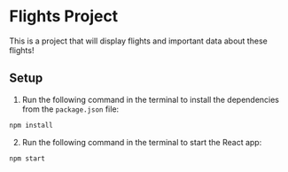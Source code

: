 # Flights Project

This is a project that will display flights and important data about these flights!

## Setup

1. Run the following command in the terminal to install the dependencies from the `package.json` file:
```sh
npm install
```

2. Run the following command in the terminal to start the React app:
```sh
npm start
```

